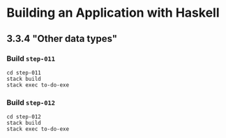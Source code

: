 # Building an Application with Haskell

## 3.3.4 "Other data types"

### Build `step-011`

```
cd step-011
stack build
stack exec to-do-exe
```

### Build `step-012`

```
cd step-012
stack build
stack exec to-do-exe
```
